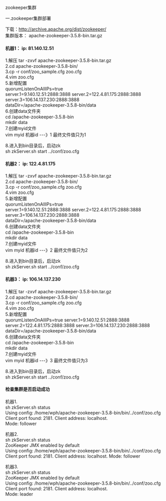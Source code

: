 zookeeper集群

一.zookeeper集群部署

下载：http://archive.apache.org/dist/zookeeper/ \
集群版本： apache-zookeeper-3.5.8-bin.tar.gz
 
#### 机器1： ip: 81.140.12.51

1.解压 tar -zxvf apache-zookeeper-3.5.8-bin.tar.gz \
2.cd apache-zookeeper-3.5.8-bin/    \
3.cp -r conf/zoo_sample.cfg  zoo.cfg \
4.vim zoo.cfg \
5.新增配置 \
quorumListenOnAllIPs=true  
server.1=9.140.12.51:2888:3888
server.2=122.4.81.175:2888:3888
server.3=106.14.137.230:2888:3888 \
dataDir=/apache-zookeeper-3.5.8-bin/data \
6.创建data文件夹  
cd /apache-zookeeper-3.5.8-bin   \
mkdir data  \
7.创建myid文件 \
vim myid
机器id ---》1
最终文件值只为1

8.进入到bin目录后，启动zk \
sh zkServer.sh  start ../conf/zoo.cfg
 
#### 机器2： ip: 122.4.81.175

1.解压 tar -zxvf apache-zookeeper-3.5.8-bin.tar.gz \
2.cd apache-zookeeper-3.5.8-bin/    \
3.cp -r conf/zoo_sample.cfg  zoo.cfg    \
4.vim zoo.cfg   \
5.新增配置  \
quorumListenOnAllIPs=true  
server.1=9.140.12.51:2888:3888
server.2=122.4.81.175:2888:3888
server.3=106.14.137.230:2888:3888   \
dataDir=/apache-zookeeper-3.5.8-bin/data    \
6.创建data文件夹     \
cd /apache-zookeeper-3.5.8-bin  
mkdir data  \
7.创建myid文件  \
vim myid
机器id ---》2
最终文件值只为2

8.进入到bin目录后，启动zk    \
sh zkServer.sh  start ../conf/zoo.cfg

#### 机器3： ip: 106.14.137.230

1.解压 tar -zxvf apache-zookeeper-3.5.8-bin.tar.gz    \
2.cd apache-zookeeper-3.5.8-bin/    \
3.cp -r conf/zoo_sample.cfg  zoo.cfg    \
4.vim zoo.cfg   \
5.新增配置      \
quorumListenOnAllIPs=true 
server.1=9.140.12.51:2888:3888
server.2=122.4.81.175:2888:3888
server.3=106.14.137.230:2888:3888
dataDir=/apache-zookeeper-3.5.8-bin/data    \
6.创建data文件夹     \
cd /apache-zookeeper-3.5.8-bin      \
mkdir data  \
7.创建myid文件  \
vim myid
机器id ---》3
最终文件值只为3

8.进入到bin目录后，启动zk    \
sh zkServer.sh  start ../conf/zoo.cfg

 
#### 检查集群是否启动成功 
机器1.    \
sh zkServer.sh status   \
Using config: /home/wph/apache-zookeeper-3.5.8-bin/bin/../conf/zoo.cfg  \
Client port found: 2181. Client address: localhost. \
Mode: follower

机器2.    \
sh zkServer.sh status   \
ZooKeeper JMX enabled by default    \
Using config: /home/wph/apache-zookeeper-3.5.8-bin/bin/../conf/zoo.cfg  \
Client port found: 2181. Client address: localhost.
Mode: follower

机器3.\
sh zkServer.sh status \
ZooKeeper JMX enabled by default    \
Using config: /home/wph/apache-zookeeper-3.5.8-bin/bin/../conf/zoo.cfg  \
Client port found: 2181. Client address: localhost. \
Mode: leader






